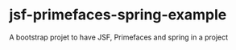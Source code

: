 jsf-primefaces-spring-example
=============================

A bootstrap projet to have JSF, Primefaces and spring in a project
